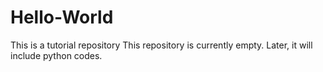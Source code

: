 # Hello-World
This is a tutorial repository
This repository is currently empty. Later, it will include python codes.
